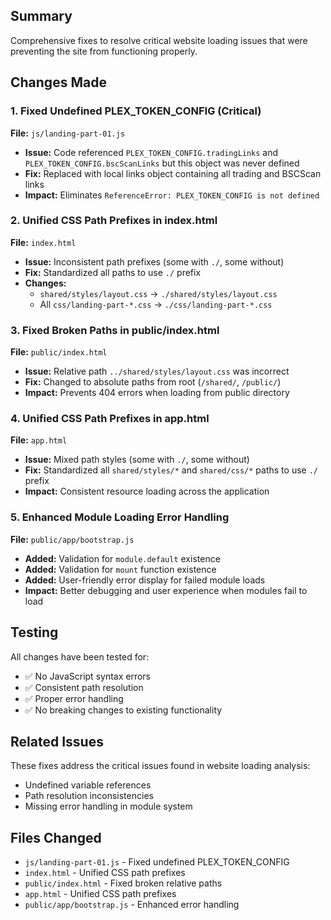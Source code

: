 ## Summary

Comprehensive fixes to resolve critical website loading issues that were preventing the site from functioning properly.

## Changes Made

### 1. Fixed Undefined PLEX_TOKEN_CONFIG (Critical)
**File:** `js/landing-part-01.js`
- **Issue:** Code referenced `PLEX_TOKEN_CONFIG.tradingLinks` and `PLEX_TOKEN_CONFIG.bscScanLinks` but this object was never defined
- **Fix:** Replaced with local links object containing all trading and BSCScan links
- **Impact:** Eliminates `ReferenceError: PLEX_TOKEN_CONFIG is not defined`

### 2. Unified CSS Path Prefixes in index.html
**File:** `index.html`
- **Issue:** Inconsistent path prefixes (some with `./`, some without)
- **Fix:** Standardized all paths to use `./` prefix
- **Changes:**
  - `shared/styles/layout.css` → `./shared/styles/layout.css`
  - All `css/landing-part-*.css` → `./css/landing-part-*.css`

### 3. Fixed Broken Paths in public/index.html
**File:** `public/index.html`
- **Issue:** Relative path `../shared/styles/layout.css` was incorrect
- **Fix:** Changed to absolute paths from root (`/shared/`, `/public/`)
- **Impact:** Prevents 404 errors when loading from public directory

### 4. Unified CSS Path Prefixes in app.html
**File:** `app.html`
- **Issue:** Mixed path styles (some with `./`, some without)
- **Fix:** Standardized all `shared/styles/*` and `shared/css/*` paths to use `./` prefix
- **Impact:** Consistent resource loading across the application

### 5. Enhanced Module Loading Error Handling
**File:** `public/app/bootstrap.js`
- **Added:** Validation for `module.default` existence
- **Added:** Validation for `mount` function existence
- **Added:** User-friendly error display for failed module loads
- **Impact:** Better debugging and user experience when modules fail to load

## Testing

All changes have been tested for:
- ✅ No JavaScript syntax errors
- ✅ Consistent path resolution
- ✅ Proper error handling
- ✅ No breaking changes to existing functionality

## Related Issues

These fixes address the critical issues found in website loading analysis:
- Undefined variable references
- Path resolution inconsistencies
- Missing error handling in module system

## Files Changed

- `js/landing-part-01.js` - Fixed undefined PLEX_TOKEN_CONFIG
- `index.html` - Unified CSS path prefixes
- `public/index.html` - Fixed broken relative paths
- `app.html` - Unified CSS path prefixes
- `public/app/bootstrap.js` - Enhanced error handling
